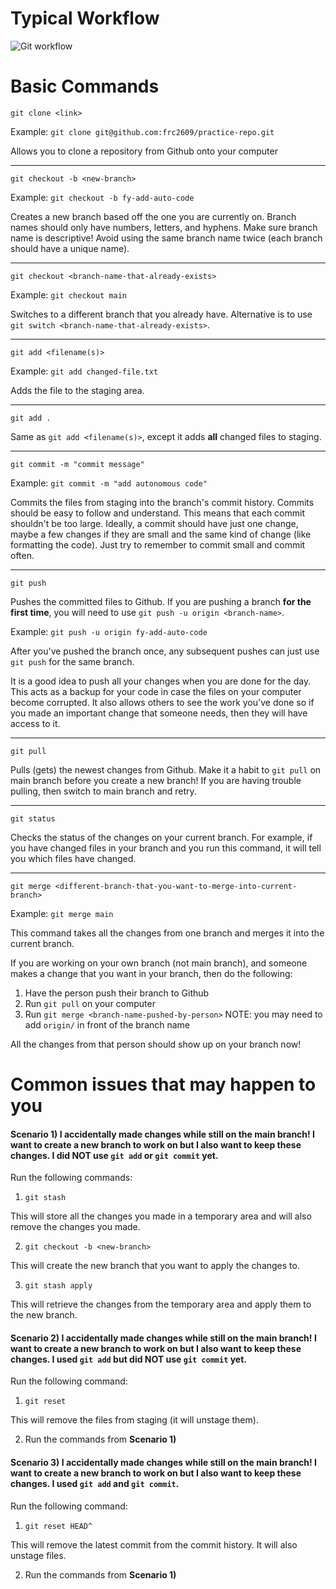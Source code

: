 # Typical Workflow

![Git workflow](https://cdn-media-1.freecodecamp.org/images/1*iL2J8k4ygQlg3xriKGimbQ.png)

# Basic Commands

`git clone <link>`

Example: `git clone git@github.com:frc2609/practice-repo.git`

Allows you to clone a repository from Github onto your computer

---

`git checkout -b <new-branch>`

Example: `git checkout -b fy-add-auto-code`

Creates a new branch based off the one you are currently on. Branch names should only have numbers, letters, and hyphens. 
Make sure branch name is descriptive! Avoid using the same branch name twice (each branch should have a unique name).

---

`git checkout <branch-name-that-already-exists>`

Example: `git checkout main`

Switches to a different branch that you already have. Alternative is to use `git switch <branch-name-that-already-exists>`.

---

`git add <filename(s)>`

Example: `git add changed-file.txt`

Adds the file to the staging area.

---

`git add .`

Same as `git add <filename(s)>`, except it adds **all** changed files to staging.

---

`git commit -m "commit message"`

Example: `git commit -m "add autonomous code"`

Commits the files from staging into the branch's commit history. Commits should be easy to follow and understand. This means that each commit shouldn't be too large. 
Ideally, a commit should have just one change, maybe a few changes if they are small and the same kind of change (like formatting the code). Just try to remember to commit small and commit often.

---

`git push`

Pushes the committed files to Github. If you are pushing a branch **for the first time**, you will need to use `git push -u origin <branch-name>`.

Example: `git push -u origin fy-add-auto-code`

After you've pushed the branch once, any subsequent pushes can just use `git push` for the same branch.

It is a good idea to push all your changes when you are done for the day. This acts as a backup for your code in case the files on your computer become corrupted. It also allows others to see the work you've done so if you made an important change that someone needs, then they will have access to it.

---

`git pull`

Pulls (gets) the newest changes from Github. Make it a habit to `git pull` on main branch before you create a new branch! If you are having trouble pulling, then switch to main branch and retry.

---

`git status`

Checks the status of the changes on your current branch. For example, if you have changed files in your branch and you run this command, it will tell you which files have changed.

---

`git merge <different-branch-that-you-want-to-merge-into-current-branch>`

Example: `git merge main`

This command takes all the changes from one branch and merges it into the current branch.

If you are working on your own branch (not main branch), and someone makes a change that you want in your branch, then do the following:

1. Have the person push their branch to Github
2. Run `git pull` on your computer
3. Run `git merge <branch-name-pushed-by-person>` NOTE: you may need to add `origin/` in front of the branch name

All the changes from that person should show up on your branch now!

# Common issues that may happen to you

#### Scenario 1) I accidentally made changes while still on the main branch! I want to create a new branch to work on but I also want to keep these changes. I did NOT use `git add` or `git commit` yet.

Run the following commands:

1. `git stash` 

This will store all the changes you made in a temporary area and will also remove the changes you made.

2. `git checkout -b <new-branch>`

This will create the new branch that you want to apply the changes to.

3. `git stash apply`

This will retrieve the changes from the temporary area and apply them to the new branch.

#### Scenario 2) I accidentally made changes while still on the main branch! I want to create a new branch to work on but I also want to keep these changes. I used `git add` but did NOT use `git commit` yet.

Run the following command:

1. `git reset` 

This will remove the files from staging (it will unstage them).

2. Run the commands from **Scenario 1)**

#### Scenario 3) I accidentally made changes while still on the main branch! I want to create a new branch to work on but I also want to keep these changes. I used `git add` and `git commit`.

Run the following command:

1. `git reset HEAD^` 

This will remove the latest commit from the commit history. It will also unstage files.

2. Run the commands from **Scenario 1)**
